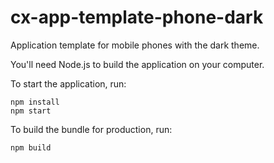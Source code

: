 # cx-app-template-phone-dark

Application template for mobile phones with the dark theme.

You'll need Node.js to build the application on your computer.

To start the application, run:
```
npm install
npm start
```


To build the bundle for production, run:
```
npm build
```

